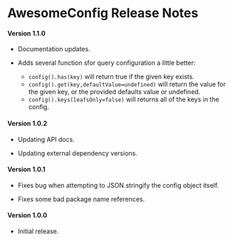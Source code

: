 # AwesomeConfig Release Notes

#### **Version 1.1.0**

 - Documentation updates.

 - Adds several function sfor query configuration a little better:
   - `config().has(key)` will return true if the given key exists.
   - `config().get(key,defaultValue=undefined)` will return the value for the given key, or the provided defaults value or undefined.
   - `config().keys(leafsOnly=false)` will returns all of the keys in the config.

#### **Version 1.0.2**

 - Updating API docs.

 - Updating external dependency versions.

#### **Version 1.0.1**

 - Fixes bug when attempting to JSON.stringify the config object itself.

 - Fixes some bad package name references.

#### **Version 1.0.0**

 - Initial release.
